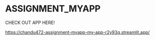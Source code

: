 # ASSIGNMENT_MYAPP
CHECK OUT APP HERE!

https://chandu472-assignment-myapp-my-app-r2y93q.streamlit.app/
